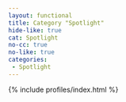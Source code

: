 ```yaml
---
layout: functional
title: Category "Spotlight"
hide-like: true
cat: Spotlight
no-cc: true
no-like: true
categories:
 - Spotlight
---
```

{% include profiles/index.html %}
